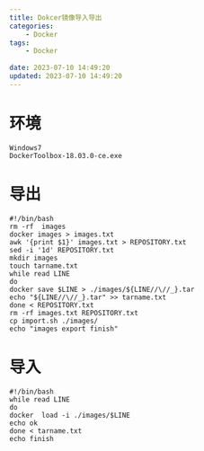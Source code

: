 ```yaml
---
title: Dokcer镜像导入导出
categories:
	- Docker
tags: 
	- Docker
	
date: 2023-07-10 14:49:20
updated: 2023-07-10 14:49:20
---
```

<!-- toc -->
# <span id="inline-blue">环境</span>
	Windows7
	DockerToolbox-18.03.0-ce.exe
# <span id="inline-blue">导出</span>
```shell
#!/bin/bash
rm -rf  images
docker images > images.txt
awk '{print $1}' images.txt > REPOSITORY.txt
sed -i '1d' REPOSITORY.txt
mkdir images
touch tarname.txt
while read LINE
do
docker save $LINE > ./images/${LINE//\//_}.tar
echo "${LINE//\//_}.tar" >> tarname.txt
done < REPOSITORY.txt
rm -rf images.txt REPOSITORY.txt
cp import.sh ./images/
echo "images export finish"
```
# <span id="inline-blue">导入</span>
```shell
#!/bin/bash
while read LINE
do
docker  load -i ./images/$LINE
echo ok
done < tarname.txt
echo finish

```
